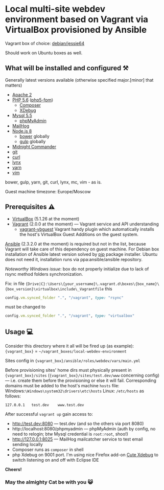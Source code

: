 # Local multi-site webdev environment based on Vagrant via VirtualBox provisioned by Ansible
Vagrant box of choice: [debian/jessie64](https://atlas.hashicorp.com/debian/boxes/jessie64)

Should work on Ubuntu boxes as well.
## What will be installed and configured ⚒️
Generally latest versions available (otherwise specified major.[minor] that matters)
- [Apache 2](https://httpd.apache.org/)
- [PHP 5.6](http://php.net/) ([php5-fpm](https://wiki.apache.org/httpd/PHP-FPM))
  - [Composer](https://getcomposer.org/)
  - [XDebug](https://xdebug.org/)
- [Mysql 5.5](https://www.mysql.com/)
  - [phpMyAdmin](https://www.phpmyadmin.net/)
- [MailHog](https://github.com/mailhog/MailHog)
- [Node.js 8](https://nodejs.org/)
  - [bower](https://bower.io/) globally
  - [gulp](http://gulpjs.com/) globally
- [Midnight Commander](http://www.midnight-commander.org/)
- [git](https://git-scm.com/)
- [curl](https://curl.haxx.se/)
- [lynx](http://lynx.browser.org/)
- [yarn](https://yarnpkg.com/)
- [vim](http://www.vim.org/)

bower, gulp, yarn, git, curl, lynx, mc, vim - as is.

Guest machine timezone: Europe/Moscow

## Prerequisites ⚠️
- [VirtualBox](https://www.virtualbox.org/) (5.1.26 at the moment)
- [Vagrant](https://www.vagrantup.com/) (2.0.0 at the moment) — Vagrant service and API understanding
  - [vagrant-vbguest](https://github.com/dotless-de/vagrant-vbguest) Vagrant handy plugin which automatically installs the host's VirtualBox Guest Additions on the guest system.

[Ansible](https://www.ansible.com/) (2.3.2.0 at the moment) is required but not in the list, because Vagrant will take care of this dependency on guest machine. For Debian box installation of Ansible latest version solved by [pip](https://pip.pypa.io/) package installer. Ubuntu does not need it, installation runs via ppa:ansible/ansible repository.

_Noteworthy Windows issue_: box do not properly initialize due to lack of rsync method folders synchronization.

Fix: in file `{Drive|C}:\Users\{your_username}\.vagrant.d\boxes\{box_name}\{box_version}\virtualbox\include\_Vagrantfile` this
```ruby
config.vm.synced_folder ".", "/vagrant", type: "rsync"
```
must be changed to
```ruby
config.vm.synced_folder ".", "/vagrant", type: "virtualbox"
```

## Usage 💻
Consider this directory where it all will be fired up (as example):
`{vagrant_box}` = `~/vagrant_boxes/local-webdev-environment`

Sites config in `{vagrant_box}/ansible/roles/webdev/vars/main.yml`

Before provisioning sites' home dirs must physically present in `{vagrant_box}/sites` (`{vagrant_box}/sites/test.dev/www` concerning config) — i.e. create them before the provisioning or else it will fail.
Corresponding domains must be added to the host's machine `hosts` file:
Windows:`\Windows\system32\drivers\etc\hosts`
Linux: `/etc/hosts`
as follows:
```
127.0.0.1   test.dev    www.test.dev
```
After successful `vagrant up` gain access to:
- http://test.dev:8080 — test.dev (and so the others via port 8080)
- http://localhost:8080/phpmyadmin — phpMyAdmin (auth by config, no need to relogin; btw Mysql credential is `root:root`, shoo!)
- http://127.0.0.1:8025 — MailHog mailcatcher service to test email sending locally
- Composer runs as `composer` in shell
- php Xdebug on 9001 port. I'm using nice Firefox add-on [Cute Xdebug](https://addons.mozilla.org/en-US/firefox/addon/cute-xdebug/?src=api) to switch listening on and off with Eclipse IDE

**Cheers!**
### May the almighty Cat be with you 😺